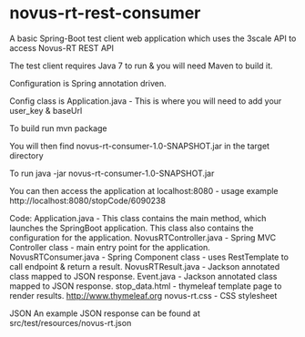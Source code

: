 # novus-rt-rest-consumer

A basic Spring-Boot test client web application which uses the 3scale API to access Novus-RT REST API

The test client requires Java 7 to run & you will need Maven to build it.

Configuration is Spring annotation driven.

Config class is Application.java - This is where you will need to add your user_key & baseUrl

To build run mvn package

You will then find novus-rt-consumer-1.0-SNAPSHOT.jar in the target directory

To run java -jar novus-rt-consumer-1.0-SNAPSHOT.jar

You can then access the application at localhost:8080 - usage example http://localhost:8080/stopCode/6090238

Code:
Application.java - This class contains the main method, which launches the SpringBoot application. This class also contains the configuration for the application.
NovusRTController.java - Spring MVC Controller class - main entry point for the application.
NovusRTConsumer.java - Spring Component class - uses RestTemplate to call endpoint & return a result.
NovusRTResult.java - Jackson annotated class mapped to JSON response.
Event.java - Jackson annotated class mapped to JSON response.
stop_data.html - thymeleaf template page to render results. http://www.thymeleaf.org
novus-rt.css - CSS stylesheet

JSON
An example JSON response can be found at src/test/resources/novus-rt.json
